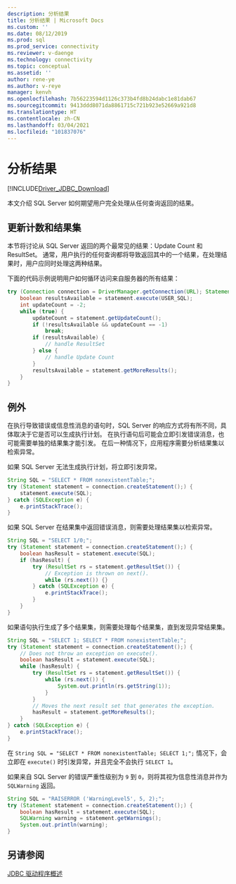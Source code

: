 ```yaml
---
description: 分析结果
title: 分析结果 | Microsoft Docs
ms.custom: ''
ms.date: 08/12/2019
ms.prod: sql
ms.prod_service: connectivity
ms.reviewer: v-daenge
ms.technology: connectivity
ms.topic: conceptual
ms.assetid: ''
author: rene-ye
ms.author: v-reye
manager: kenvh
ms.openlocfilehash: 7b56223594d1126c373b4fd8b24dabc1e81dab67
ms.sourcegitcommit: 9413ddd8071da8861715c721b923e52669a921d8
ms.translationtype: HT
ms.contentlocale: zh-CN
ms.lasthandoff: 03/04/2021
ms.locfileid: "101837076"
---
```

# <a name="parsing-the-results"></a>分析结果

[!INCLUDE[Driver_JDBC_Download](../../includes/driver_jdbc_download.md)]

本文介绍 SQL Server 如何期望用户完全处理从任何查询返回的结果。

## <a name="update-counts-and-result-sets"></a>更新计数和结果集

本节将讨论从 SQL Server 返回的两个最常见的结果：Update Count 和 ResultSet。 通常，用户执行的任何查询都将导致返回其中的一个结果，在处理结果时，用户应同时处理这两种结果。

下面的代码示例说明用户如何循环访问来自服务器的所有结果：
```java
try (Connection connection = DriverManager.getConnection(URL); Statement statement = connection.createStatement()) {
    boolean resultsAvailable = statement.execute(USER_SQL);
    int updateCount = -2;
    while (true) {
        updateCount = statement.getUpdateCount();
        if (!resultsAvailable && updateCount == -1)
            break;
        if (resultsAvailable) {
            // handle ResultSet
        } else {
            // handle Update Count
        }
        resultsAvailable = statement.getMoreResults();
    }
}
```

## <a name="exceptions"></a>例外
在执行导致错误或信息性消息的语句时，SQL Server 的响应方式将有所不同，具体取决于它是否可以生成执行计划。 在执行语句后可能会立即引发错误消息，也可能需要单独的结果集才能引发。 在后一种情况下，应用程序需要分析结果集以检索异常。

如果 SQL Server 无法生成执行计划，将立即引发异常。

```java
String SQL = "SELECT * FROM nonexistentTable;";
try (Statement statement = connection.createStatement();) {
    statement.execute(SQL);
} catch (SQLException e) {
    e.printStackTrace();
}
```

如果 SQL Server 在结果集中返回错误消息，则需要处理结果集以检索异常。

```java
String SQL = "SELECT 1/0;";
try (Statement statement = connection.createStatement();) {
    boolean hasResult = statement.execute(SQL);
    if (hasResult) {
        try (ResultSet rs = statement.getResultSet()) {
            // Exception is thrown on next().
            while (rs.next()) {}
        } catch (SQLException e) {
            e.printStackTrace();
        }
    }
}
```

如果语句执行生成了多个结果集，则需要处理每个结果集，直到发现异常结果集。

```java
String SQL = "SELECT 1; SELECT * FROM nonexistentTable;";
try (Statement statement = connection.createStatement();) {
    // Does not throw an exception on execute().
    boolean hasResult = statement.execute(SQL);
    while (hasResult) {
        try (ResultSet rs = statement.getResultSet()) {
            while (rs.next()) {
                System.out.println(rs.getString(1));
            }
        }
        // Moves the next result set that generates the exception.
        hasResult = statement.getMoreResults();
    }
} catch (SQLException e) {
    e.printStackTrace();
}
```

在 `String SQL = "SELECT * FROM nonexistentTable; SELECT 1;";` 情况下，会立即在 `execute()` 时引发异常，并且完全不会执行 `SELECT 1`。

如果来自 SQL Server 的错误严重性级别为 `9` 到 `0`，则将其视为信息性消息并作为 `SQLWarning` 返回。

```java
String SQL = "RAISERROR ('WarningLevel5', 5, 2);";
try (Statement statement = connection.createStatement();) {
    boolean hasResult = statement.execute(SQL);
    SQLWarning warning = statement.getWarnings();
    System.out.println(warning);
}
```

## <a name="see-also"></a>另请参阅

[JDBC 驱动程序概述](../../connect/jdbc/overview-of-the-jdbc-driver.md)
